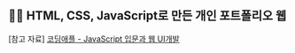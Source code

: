 ## 🧑‍💻 HTML, CSS, JavaScript로 만든 개인 포트폴리오 웹

[참고 자료] [코딩애플 - JavaScript 입문과 웹 UI개발](https://codingapple.com/course/javascript-jquery-ui/)
